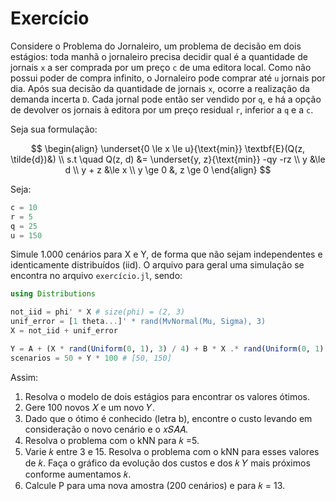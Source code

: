 # Exercício

Considere o Problema do Jornaleiro, um problema de decisão em dois estágios: toda manhã o jornaleiro precisa decidir qual é a quantidade de jornais `x` a ser comprada por um preço `c` de uma editora local. Como não possui poder de compra infinito, o Jornaleiro pode comprar até `u` jornais por dia. Após sua decisão da quantidade de jornais `x`, ocorre a realização da demanda incerta `D`. Cada jornal pode então ser vendido por `q`, e há a opção de devolver os jornais à editora por um preço residual `r`, inferior a `q` e a `c`.

Seja sua formulação:

$$
\begin{align}
    \underset{0 \le x \le u}{\text{min}} \textbf{E}(Q(z, \tilde{d})&) \\
    s.t \quad Q(z, d) &= \underset{y, z}{\text{min}} -qy -rz \\
    y &\le d \\
    y + z &\le x \\
    y \ge 0 &, z \ge 0
\end{align}
$$

Seja:

```julia
c = 10
r = 5
q = 25
u = 150
```

Simule 1.000 cenários para X e Y, de forma que não sejam independentes e identicamente distribuídos (iid). O arquivo para geral uma simulação se encontra no arquivo `exercício.jl`, sendo:

```julia
using Distributions 

not_iid = phi' * X # size(phi) = (2, 3)
unif_error = [1 theta...]' * rand(MvNormal(Mu, Sigma), 3)
X = not_iid + unif_error

Y = A + (X * rand(Uniform(0, 1), 3) / 4) + B * X .* rand(Uniform(0, 1), 1)
scenarios = 50 + Y * 100 # [50, 150]
```

Assim:

1. Resolva o modelo de dois estágios para encontrar os valores ótimos. 
2. Gere 100 novos 𝑋 e um novo 𝑌. 
3. Dado  que  o  ótimo  é  conhecido  (letra  b),  encontre  o  custo  levando  em consideração o novo cenário e o 𝑥𝑆𝐴𝐴. 
4. Resolva o problema com o kNN para 𝑘 =5. 
5. Varie 𝑘 entre 3 e 15. Resolva o problema com o kNN para esses valores de 𝑘. Faça  o  gráfico  da  evolução  dos  custos  e  dos  𝑘  𝑌  mais  próximos  conforme aumentamos 𝑘. 
6. Calcule P para uma nova amostra (200 cenários) e para 𝑘 = 13. 
